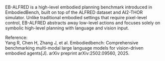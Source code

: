 EB-ALFRED is a high-level embodied planning benchmark introduced in
EmbodiedBench, built on top of the ALFRED dataset and AI2-THOR simulator. Unlike
traditional embodied settings that require pixel-level control, EB-ALFRED
abstracts away low-level actions and focuses solely on symbolic high-level
planning with language and vision input.

<div class="text-caption">

Reference:<br>
Yang R, Chen H, Zhang J, et al. Embodiedbench: Comprehensive benchmarking multi-modal large language models for vision-driven embodied agents[J]. arXiv preprint arXiv:2502.09560, 2025.

</div>

